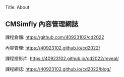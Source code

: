Title: About

## CMSimfly 內容管理網誌

課程倉儲: <a href="https://github.com/40923102/cd2022">https://github.com/40923102/cd2022</a>

內容管理: <a href="https://40923102.github.io/cd2022/">https://40923102.github.io/cd2022/</a>

課程投影片: <a href="https://40923102.github.io/cd2022/reveal/">https://40923102.github.io/cd2022/reveal/</a>

課程網誌: <a href="https://40923102.github.io/cd2022/blog/">https://40923102.github.io/cd2022/blog/</a>








